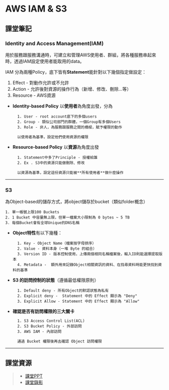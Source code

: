 
# AWS IAM & S3

## 課堂筆記
### Identity and Access Management(IAM)
用於服務跟服務溝通時，可建立和管理AWS使用者、群組，將各種服務串起來時，透過IAM設定使用者能取用的data。

IAM 分為兩種Policy，底下皆有**Statement**能針對以下幾個指定做設定：

1. Effect - 對動作允許或不允許
2. Action - 允許後對資源的操作行為（新增、修改、刪除...等）
3. Resource - AWS資源
      
- **Identity-based Policy** 以**使用者**為角度出發，分為

        1. User - root account底下的多個users
        2. Group - 類似公司部門的群體，一個Group有多個Users
        3. Role - 非人，為服務跟服務之間的橋樑，賦予權限的動作

        以使用者為基準，設定他們使用資源的權限

- **Resource-based Policy** 以**資源**為角度出發

        1. Statement中多了Principle - 授權給誰
        2. Ex . S3中的資源只能做刪除、修改

        以資源為基準，設定這份資源只能被**所有使用者**做什麼操作

---

### S3

為Object-based的儲存方式，將object儲存於bucket（類似folder概念）

    1. 單一帳號上限100 Buckets
    2. 1 Bucket 中容量無上限，但單一檔案大小限制為 0 bytes ~ 5 TB
    3. 每個Bucket會有全球Unique的DNS名稱

- **Object特性**有以下幾種：

        1. Key - Object Name（檔案按字母排序）
        2. Value - 資料本身（一堆 Byte 的組合）
        3. Version ID - 版本控制使用，上傳兩個相同名稱檔案後，輸入ID則能選擇提取版本
        4. Metadata -  額外用來記錄Object相關資訊的資料、在找尋資料時能更快找到資料的基準

- **S3 的訪問控制的狀態**（遵循最低權限原則）

        1. Default deny - 所有Object的默認狀態為私有
        2. Explicit deny -  Statement 中的 Effect 顯示為 "Deny"
        3. Explicit Allow - Statement 中的 Effect 顯示為 "Allow"

- **確認是否有訪問權限的三大關卡** 

        1. S3 Access Control List(ACL)
        2. S3 Bucket Policy - 外部訪問
        3. AWS IAM - 內部訪問

        通過 Bucket 權限後再去確認 Object 訪問權限

---

## 課堂資源
> * [課堂PPT](http://isee.scu.edu.tw/mod/url/view.php?id=706975)
> * [課堂錄影](http://isee.scu.edu.tw/mod/url/view.php?id=708126)
